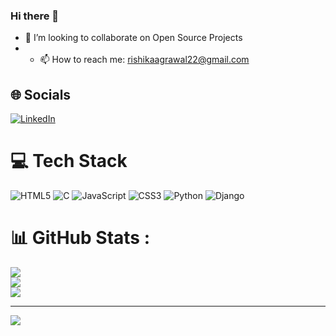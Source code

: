 ### Hi there 👋

<!--
**Rishika-0/Rishika-0** is a ✨ _special_ ✨ repository because its `README.md` (this file) appears on your GitHub profile.

Here are some ideas to get you started:

- 🔭 I’m currently working on ...
- 🌱 I’m currently learning ...

- 🤔 I’m looking for help with ...
- 💬 Ask me about ...

- 😄 Pronouns: ...
- ⚡ Fun fact: ...
-->
- 👯 I’m looking to collaborate on Open Source Projects
- - 📫 How to reach me: rishikaagrawal22@gmail.com
## 🌐 Socials
[![LinkedIn](https://img.shields.io/badge/LinkedIn-%230077B5.svg?logo=linkedin&logoColor=white)](https://www.linkedin.com/in/rishika-a-b60688139/) 

# 💻 Tech Stack
![HTML5](https://img.shields.io/badge/html5-%23E34F26.svg?style=for-the-badge&logo=html5&logoColor=white) ![C](https://img.shields.io/badge/c-%2300599C.svg?style=for-the-badge&logo=c&logoColor=white) ![JavaScript](https://img.shields.io/badge/javascript-%23323330.svg?style=for-the-badge&logo=javascript&logoColor=%23F7DF1E) ![CSS3](https://img.shields.io/badge/css3-%231572B6.svg?style=for-the-badge&logo=css3&logoColor=white) ![Python](https://img.shields.io/badge/python-3670A0?style=for-the-badge&logo=python&logoColor=ffdd54) ![Django](https://img.shields.io/badge/django-%23092E20.svg?style=for-the-badge&logo=django&logoColor=white)
# 📊 GitHub Stats :
![](https://github-readme-stats.vercel.app/api?username=Rishika-993&theme=prussian&hide_border=true&include_all_commits=true&count_private=true)<br/>
![](https://github-readme-streak-stats.herokuapp.com/?user=Rishika-993&theme=prussian&hide_border=false)<br/>
![](https://github-readme-stats.vercel.app/api/top-langs/?username=Rishika-0&theme=radical&hide_border=false&include_all_commits=false&count_private=false&layout=compact)

---
[![](https://visitcount.itsvg.in/api?id=Rishika-0&icon=0&color=0)](https://visitcount.itsvg.in)
